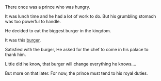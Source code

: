 There once was a prince who was hungry.

It was lunch time and he had a lot of work to do. But his grumbling stomach was too powerful to handle.

He decided to eat the biggest burger in the kingdom.

It was this [burger](http://www.supersizedmeals.com/food/images/articles/20090615-Big_League_Burger_2.jpg).

Satisfied with the burger, He asked for the chef to come in his palace to thank him.

Little did he know, that burger will change everything he knows....

But more on that later. For now, the prince must tend to his royal duties.
